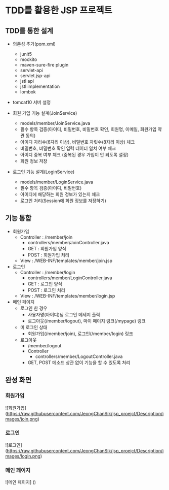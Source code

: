 #  TDD를 활용한 JSP 프로젝트

## TDD를 통한 설계
- 의존성 추가(pom.xml)
  - junit5
  - mockito
  - maven-sure-fire plugin
  - servlet-api
  - servlet.jsp-api
  - jstl api
  - jstl implementation
  - lombok
- tomcat10 서버 설정

- 회원 가입 기능 설계(JoinService)
  - models/member/JoinService.java
  - 필수 항목 검증(아이디, 비밀번호, 비밀번호 확인, 회원명, 이메일, 회원가입 약관 동의)
  - 아이디 자리수(6자리 이상), 비밀번호 자릿수(8자리 이상) 체크
  - 비밀번호, 비밀번호 확인 입력 데이터 일치 여부 체크
  - 아이디 중복 여부 체크 (중복된 경우 가입이 안 되도록 설정)
  - 회원 정보 저장
  
- 로그인 기능 설계(LoginService)
  - models/member/LoginService.java
  - 필수 항목 검증(아이디, 비밀번호)
  - 아이디에 해당하는 회원 정보가 있는지 체크
  - 로그인 처리(Session에 회원 정보를 저장하기)

## 기능 통합
- 회원가입
  - Controller : /member/join
    - controllers/member/JoinController.java
    - GET : 회원가입 양식
    - POST : 회원가입 처리
  - View : /WEB-INF/templates/member/join.jsp
- 로그인
  - Controller : /member/login
    - controllers/member/LoginController.java
    - GET : 로그인 양식
    - POST : 로그인 처리
  - View : /WEB-INF/templates/member/login.jsp
- 메인 페이지
  - 로그인 한 경우
    - 사용자명(아이디)님 로그인 메세지 출력
    - 로그아웃(/member/logout), 마이 페이지 링크(/mypage) 링크
  - 미 로그인 상태
    - 회원가입(/member/join), 로그인(/member/login) 링크
  - 로그아웃
    - /member/logout 
    - Controller
      - controllers/member/LogoutController.java
    - GET, POST 메소드 상관 없이 기능을 할 수 있도록 처리

## 완성 화면

### 회원가입

![회원가입] (https://raw.githubusercontent.com/JeongChanSik/jsp_proejct/Description/images/join.png)

### 로그인 

![로그인] (https://raw.githubusercontent.com/JeongChanSik/jsp_proejct/Description/images/login.png)

### 메인 페이지

![메인 페이지] ()
